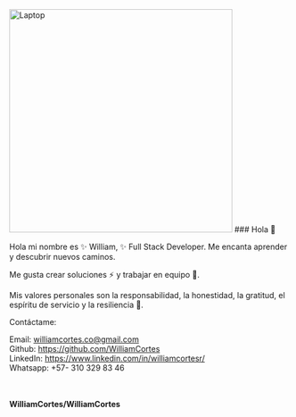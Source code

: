
<img src="https://media.ma-no.org/img/960-400/admin-352111-PAR7S3-904.jpg" width='400px' alt='Laptop'>
### Hola 👋

Hola mi nombre es ✨ William, ✨  Full Stack Developer. Me encanta aprender y descubrir nuevos caminos.

Me gusta crear soluciones ⚡ y trabajar en equipo 👯.

Mis valores personales son la responsabilidad, la honestidad, la gratitud, el espíritu de servicio y la resiliencia 💪.

Contáctame:

Email: williamcortes.co@gmail.com <br/>
Github: https://github.com/WilliamCortes<br/>
LinkedIn: https://www.linkedin.com/in/williamcortesr/<br/>
Whatsapp: +57- 310 329 83 46<br/><br/><br/>

**WilliamCortes/WilliamCortes** 

